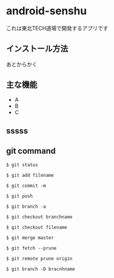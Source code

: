 # android-senshu
これは東北TECH道場で開発するアプリです

## インストール方法
あとからかく

## 主な機能
- A
- B
- C
## sssss

## git command

```
$ git status
```

```
$ git add filename
```

```
$ git commit -m 
```

```
$ git push
```

```
$ git branch -a
```

```
$ git checkout branchname
```

```
$ git checkout filename
```

```
$ git merge master
```

```
$ git fetch --prune
```

```
$ git remote prune origin
```

```
$ git branch -D bracnhname
```